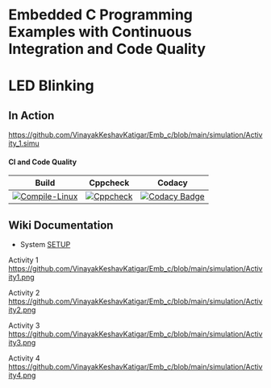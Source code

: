 # Embedded C Programming Examples with Continuous Integration and Code Quality

# LED Blinking 

## In Action

https://github.com/VinayakKeshavKatigar/Emb_c/blob/main/simulation/Activity_1.simu

#### CI and Code Quality

|Build|Cppcheck|Codacy|
|:--:|:--:|:--:|
|[![Compile-Linux](https://github.com/VinayakKeshavKatigar/Emb_c/actions/workflows/Compile.yml/badge.svg)](https://github.com/VinayakKeshavKatigar/Emb_c/actions/workflows/Compile.yml)|[![Cppcheck](https://github.com/VinayakKeshavKatigar/Emb_c/actions/workflows/CodeQuality.yml/badge.svg)](https://github.com/VinayakKeshavKatigar/Emb_c/actions/workflows/CodeQuality.yml)|[![Codacy Badge](https://app.codacy.com/project/badge/Grade/073e1431e9bb4f529d7fab4213c53573)](https://www.codacy.com/gh/VinayakKeshavKatigar/Emb_c/dashboard?utm_source=github.com&amp;utm_medium=referral&amp;utm_content=VinayakKeshavKatigar/Emb_c&amp;utm_campaign=Badge_Grade)
## Wiki Documentation
* System [SETUP](https://github.com/Bharathgopal/Emb-C/wiki)

Activity 1
https://github.com/VinayakKeshavKatigar/Emb_c/blob/main/simulation/Activity1.png

Activity 2
https://github.com/VinayakKeshavKatigar/Emb_c/blob/main/simulation/Activity2.png

Activity 3
https://github.com/VinayakKeshavKatigar/Emb_c/blob/main/simulation/Activity3.png

Activity 4
https://github.com/VinayakKeshavKatigar/Emb_c/blob/main/simulation/Activity4.png
